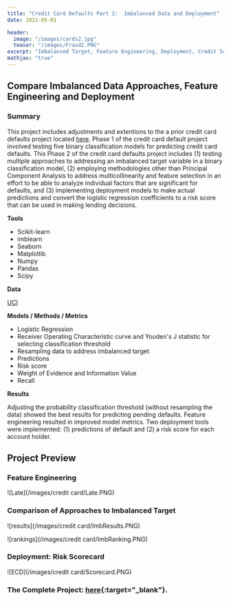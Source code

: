 ```yaml
---
title: "Credit Card Defaults Part 2:  Imbalanced Data and Deployment"
date: 2021-05-01

header:
  image: "/images/cards2.jpg"
  teaser: "/images/Fraud2.PNG"
excerpt: "Imbalanced Target, Feature Engineering, Deployment, Credit Score, Python"
mathjax: "true"
---
```


## Compare Imbalanced Data Approaches, Feature Engineering and Deployment

### Summary

This project includes adjustments and extentions to the a prior credit card defaults project located [here](https://github.com/MaryDonovanMartello/Credit-Card-Default-Prediction).  Phase 1 of the credit card default project involved testing five binary classification models for predicting credit card defaults.  This Phase 2 of the credit card defaults project includes (1) testing multiple approaches to addressing an imbalanced target variable in a binary classification model, (2) employing methodologies other than Principal Component Analysis to address multicollinearity and feature selection in an effort to be able to analyze individual factors that are significant for defaults, and (3) implementing deployment models to make actual predictions and convert the logistic regression coefficients to a risk score that can be used in making lending decisions. 

**Tools**

* Scikit-learn 
* imblearn
* Seaborn
* Matplotlib
* Numpy
* Pandas
* Scipy

**Data**

[UCI](http://archive.ics.uci.edu/ml) 

**Models / Methods / Metrics**

* Logistic Regression
* Receiver Operating Characteristic curve and Youden's J statistic for selecting classification threshold
* Resampling data to address imbalanced target
* Predictions
* Risk score
* Weight of Evidence and Information Value
* Recall

**Results**

Adjusting the probability classification threshold (without resampling the data) showed the best results for predicting pending defaults.  Feature engineering resulted in improved model metrics.  Two deployment tools were implemented:  (1) predictions of default and (2) a risk score for each account holder.

## Project Preview

### Feature Engineering

![Late](/images/credit card/Late.PNG)


### Comparison of Approaches to Imbalanced Target

![results](/images/credit card/ImbResults.PNG)


![rankings](/images/credit card/ImbRanking.PNG)


### Deployment:  Risk Scorecard

![ECD](/images/credit card/Scorecard.PNG)


### The Complete Project: [here](https://github.com/MaryDonovanMartello/Credit-Card-Default-Imbalance-and-Deplyment){:target="_blank"}.
<!--   teaser: "/images/scale.png" -->
